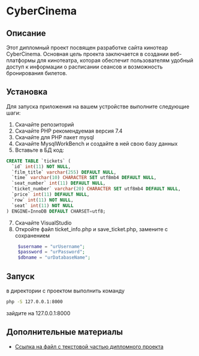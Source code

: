# CyberCinema

## Описание

Этот дипломный проект посвящен разработке сайта кинотеар CyberCinema. Основная цель проекта заключается в создании веб-платформы для кинотеатра, которая обеспечит пользователям удобный доступ к информации о расписании сеансов и возможность бронирования билетов.

## Установка

Для запуска приложения на вашем устройстве выполните следующие шаги:

1. Cкачайте репозиторий
2. Скачайте PHP рекомендуемая версия 7.4
3. Скачайте для PHP пакет mysql
4. Скачайте MysqlWorkBench и создайте в ней свою базу данных
5. Вставьте в БД код:
```sql
CREATE TABLE `tickets` (
  `id` int(11) NOT NULL,
  `film_title` varchar(255) DEFAULT NULL,
  `time` varchar(10) CHARACTER SET utf8mb4 DEFAULT NULL,
  `seat_number` int(11) DEFAULT NULL,
  `ticket_number` varchar(20) CHARACTER SET utf8mb4 DEFAULT NULL,
  `price` int(11) DEFAULT NULL,
  `row` int(11) NOT NULL,
  `seat` int(11) NOT NULL
) ENGINE=InnoDB DEFAULT CHARSET=utf8;
```
7. Скачайте VisualStudio 
8. Откройте файл ticket_info.php и save_ticket.php, замените с сохранением
   ```PHP
    $username = "urUsername";
    $password = "urPassword";
    $dbname = "urDatabaseName";
   ```

## Запуск

в директории с проектом выполнить команду
```bash
php -S 127.0.0.1:8000
```
зайдите на 127.0.0.1:8000

## Дополнительные материалы

- [Ссылка на файл с текстовой частью дипломного проекта](https://docs.google.com/document/d/1MKaQx598ryx-AelRaU-oQP-VbV5Zhxjkq56-QIQG6AU/edit#heading=h.7vcf0qpvgs6y)
